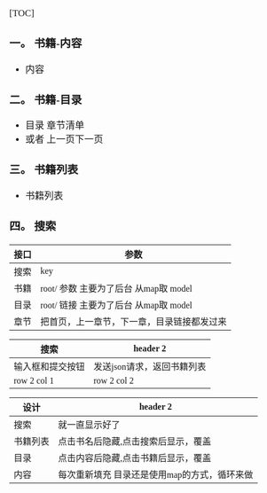 <span  style="font-family: Simsun,serif; font-size: 17px; ">

[TOC]

### 一。 书籍-内容

- 内容

### 二。 书籍-目录

- 目录 章节清单
- 或者 上一页下一页

### 三。 书籍列表

- 书籍列表

### 四。 搜索

| 接口 | 参数                          |
|----|-----------------------------|
| 搜索 | key                         |
| 书籍 | root/ 参数 主要为了后台 从map取 model |
| 目录 | root/ 链接 主要为了后台 从map取 model |
| 章节 | 把首页，上一章节，下一章，目录链接都发过来       |

| 搜索          | header 2        |
|-------------|-----------------|
| 输入框和提交按钮    | 发送json请求，返回书籍列表 |
| row 2 col 1 | row 2 col 2     |

| 设计   | header 2                 |
|------|--------------------------|
| 搜索   | 就一直显示好了                  |
| 书籍列表 | 点击书名后隐藏,点击搜索后显示，覆盖       |
| 目录   | 点击内容后隐藏,点击书籍后显示，覆盖       |
| 内容   | 每次重新填充 目录还是使用map的方式，循环来做 |

</span>